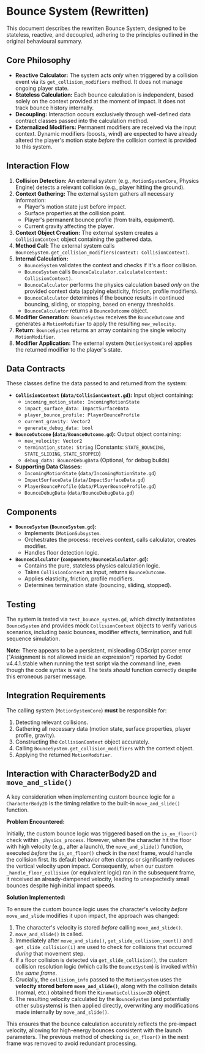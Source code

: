 # Bounce System (Rewritten)

This document describes the rewritten Bounce System, designed to be stateless, reactive, and decoupled, adhering to the principles outlined in the original behavioural summary.

## Core Philosophy

*   **Reactive Calculator:** The system acts *only* when triggered by a collision event via its `get_collision_modifiers` method. It does not manage ongoing player state.
*   **Stateless Calculation:** Each bounce calculation is independent, based solely on the context provided at the moment of impact. It does not track bounce history internally.
*   **Decoupling:** Interaction occurs exclusively through well-defined data contract classes passed into the calculation method.
*   **Externalized Modifiers:** Permanent modifiers are received via the input context. Dynamic modifiers (boosts, wind) are expected to have already altered the player's motion state *before* the collision context is provided to this system.

## Interaction Flow

1.  **Collision Detection:** An external system (e.g., `MotionSystemCore`, Physics Engine) detects a relevant collision (e.g., player hitting the ground).
2.  **Context Gathering:** The external system gathers all necessary information:
    *   Player's motion state just before impact.
    *   Surface properties at the collision point.
    *   Player's permanent bounce profile (from traits, equipment).
    *   Current gravity affecting the player.
3.  **Context Object Creation:** The external system creates a `CollisionContext` object containing the gathered data.
4.  **Method Call:** The external system calls `BounceSystem.get_collision_modifiers(context: CollisionContext)`.
5.  **Internal Calculation:**
    *   `BounceSystem` validates the context and checks if it's a floor collision.
    *   `BounceSystem` calls `BounceCalculator.calculate(context: CollisionContext)`.
    *   `BounceCalculator` performs the physics calculation based *only* on the provided context data (applying elasticity, friction, profile modifiers).
    *   `BounceCalculator` determines if the bounce results in continued bouncing, sliding, or stopping, based on energy thresholds.
    *   `BounceCalculator` returns a `BounceOutcome` object.
6.  **Modifier Generation:** `BounceSystem` receives the `BounceOutcome` and generates a `MotionModifier` to apply the resulting `new_velocity`.
7.  **Return:** `BounceSystem` returns an array containing the single velocity `MotionModifier`.
8.  **Modifier Application:** The external system (`MotionSystemCore`) applies the returned modifier to the player's state.

## Data Contracts

These classes define the data passed to and returned from the system:

*   **`CollisionContext` (`data/CollisionContext.gd`):** Input object containing:
    *   `incoming_motion_state: IncomingMotionState`
    *   `impact_surface_data: ImpactSurfaceData`
    *   `player_bounce_profile: PlayerBounceProfile`
    *   `current_gravity: Vector2`
    *   `generate_debug_data: bool`
*   **`BounceOutcome` (`data/BounceOutcome.gd`):** Output object containing:
    *   `new_velocity: Vector2`
    *   `termination_state: String` (Constants: `STATE_BOUNCING`, `STATE_SLIDING`, `STATE_STOPPED`)
    *   `debug_data: BounceDebugData` (Optional, for debug builds)
*   **Supporting Data Classes:**
    *   `IncomingMotionState` (`data/IncomingMotionState.gd`)
    *   `ImpactSurfaceData` (`data/ImpactSurfaceData.gd`)
    *   `PlayerBounceProfile` (`data/PlayerBounceProfile.gd`)
    *   `BounceDebugData` (`data/BounceDebugData.gd`)

## Components

*   **`BounceSystem` (`BounceSystem.gd`):**
    *   Implements `IMotionSubsystem`.
    *   Orchestrates the process: receives context, calls calculator, creates modifier.
    *   Handles floor detection logic.
*   **`BounceCalculator` (`components/BounceCalculator.gd`):**
    *   Contains the pure, stateless physics calculation logic.
    *   Takes `CollisionContext` as input, returns `BounceOutcome`.
    *   Applies elasticity, friction, profile modifiers.
    *   Determines termination state (bouncing, sliding, stopped).

## Testing

The system is tested via `test_bounce_system.gd`, which directly instantiates `BounceSystem` and provides mock `CollisionContext` objects to verify various scenarios, including basic bounces, modifier effects, termination, and full sequence simulation.

**Note:** There appears to be a persistent, misleading GDScript parser error ("Assignment is not allowed inside an expression") reported by Godot v4.4.1.stable when running the test script via the command line, even though the code syntax is valid. The tests *should* function correctly despite this erroneous parser message.

## Integration Requirements

The calling system (`MotionSystemCore`) **must** be responsible for:
1.  Detecting relevant collisions.
2.  Gathering all necessary data (motion state, surface properties, player profile, gravity).
3.  Constructing the `CollisionContext` object accurately.
4.  Calling `BounceSystem.get_collision_modifiers` with the context object.
5.  Applying the returned `MotionModifier`.

## Interaction with CharacterBody2D and `move_and_slide()`

A key consideration when implementing custom bounce logic for a `CharacterBody2D` is the timing relative to the built-in `move_and_slide()` function.

**Problem Encountered:**

Initially, the custom bounce logic was triggered based on the `is_on_floor()` check within `_physics_process`. However, when the character hit the floor with high velocity (e.g., after a launch), the `move_and_slide()` function, executed *before* the `is_on_floor()` check in the *next* frame, would handle the collision first. Its default behavior often clamps or significantly reduces the vertical velocity upon impact. Consequently, when our custom `_handle_floor_collision` (or equivalent logic) ran in the subsequent frame, it received an already-dampened velocity, leading to unexpectedly small bounces despite high initial impact speeds.

**Solution Implemented:**

To ensure the custom bounce logic uses the character's velocity *before* `move_and_slide` modifies it upon impact, the approach was changed:

1.  The character's velocity is stored *before* calling `move_and_slide()`.
2.  `move_and_slide()` is called.
3.  Immediately after `move_and_slide()`, `get_slide_collision_count()` and `get_slide_collision(i)` are used to check for collisions that occurred *during* that movement step.
4.  If a floor collision is detected via `get_slide_collision()`, the custom collision resolution logic (which calls the `BounceSystem`) is invoked *within the same frame*.
5.  Crucially, the `collision_info` passed to the `MotionSystem` uses the **velocity stored before `move_and_slide()`**, along with the collision details (normal, etc.) obtained from the `KinematicCollision2D` object.
6.  The resulting velocity calculated by the `BounceSystem` (and potentially other subsystems) is then applied directly, overwriting any modifications made internally by `move_and_slide()`.

This ensures that the bounce calculation accurately reflects the pre-impact velocity, allowing for high-energy bounces consistent with the launch parameters. The previous method of checking `is_on_floor()` in the next frame was removed to avoid redundant processing.
